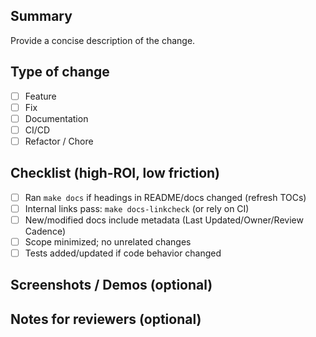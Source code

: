 ## Summary

Provide a concise description of the change.

## Type of change

- [ ] Feature
- [ ] Fix
- [ ] Documentation
- [ ] CI/CD
- [ ] Refactor / Chore

## Checklist (high‑ROI, low friction)

- [ ] Ran `make docs` if headings in README/docs changed (refresh TOCs)
- [ ] Internal links pass: `make docs-linkcheck` (or rely on CI)
- [ ] New/modified docs include metadata (Last Updated/Owner/Review Cadence)
- [ ] Scope minimized; no unrelated changes
- [ ] Tests added/updated if code behavior changed

## Screenshots / Demos (optional)

## Notes for reviewers (optional)

